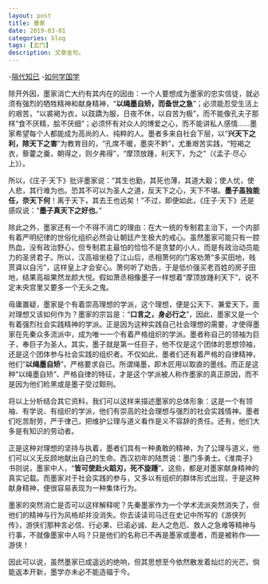 ```yaml
---
layout: post
title: 墨家
date: 2019-03-01
categories: blog
tags: [玄门]
description: 文章金句。
---
```


-[隔代知已](https://www.zhihu.com/question/24426484)
-[如何学国学](https://www.zhihu.com/question/301655731/answer/527221500)





除开外因，墨家消亡大约有其内在的因由：一个人要想成为墨家的忠实信徒，就必须有强烈的牺牲精神和献身精神，“**以绳墨自矫，而备世之急**”；必须能忍受生活上的艰苦，“以裘褐为衣，以跂蹻为服，日夜不休，以自苦为极”，而不能像孔夫子那样“食不厌精，脍不厌细”；必须怀有对众人的博爱之心，而不能讲私人感情……墨家希望每个人都能成为高尚的人、纯粹的人。墨者多来自社会下层，以“**兴天下之利，除天下之害**”为教育目的，“孔席不暖，墨突不黔”，尤重艰苦实践，“短褐之衣，藜藿之羹，朝得之，则夕弗得”，“摩顶放踵，利天下，为之”（《孟子·尽心上》）。



所以，《庄子·天下》批评墨家说：“其生也勤，其死也薄，其道大觳；使人忧，使人悲，其行难为也。恐其不可以为圣人之道，反天下之心，天下不堪。**墨子虽独能任，奈天下何**！离于天下，其去王也远矣！”不过，即便如此，《庄子·天下》还是感叹说：“**墨子真天下之好也**。”



除此之外，墨家还有一个不得不消亡的理由：在大一统的专制君主治下，一个内部有着严明纪律的世俗化组织必然会让朝廷产生极大的戒心。虽然墨家可能只有一腔热血，没有政治野心，但专制君主最怕的恰恰不是贪婪的小人，而是有政治动员能力的圣贤君子。所以，汉高祖坐稳了江山后，丞相萧何的门客劝萧“多买田地，贱贳貣以自污”，这样皇上才会安心。萧何听了劝告，于是低价强买老百姓的房子田地，结果高祖果然龙颜大悦。假如萧丞相像墨子一样想着“摩顶放踵利天下”，说不定未央宫里又要多一个无头之鬼。


毋庸置疑，墨家是个有着崇高理想的学派，这个理想，便是公天下、兼爱天下。面对理想又该如何作为？墨家的宗旨是：“**口言之，身必行之**”，因此，墨家又是一个有着强烈社会实践精神的学派。正是因为这种实践自己社会理想的需要，才使得墨家在先秦众多流派中，成为唯一一个有着严格组织的学派。墨者称自己的领袖为巨子，奉巨子为圣人。其实，墨子就是第一任巨子，他不仅是这个团体的思想领袖，还是这个团体参与社会实践的组织者。不仅如此，墨者们还有着严格的自律精神，他们“**以绳墨自矫**”，严格要求自已。所谓绳墨，即木匠用以取直的墨线。而正是这种“以绳墨自矫”、严格自律的特征，才是这个学派被人称作墨家的真正原因，而不是因为他们睑黑或是墨子受过黥刑。



将以上分析结合其它资料，我们可以这样来描述墨家的总体形象：这是一个有领袖、有学说、有组织的学派，他们有崇高的社会理想与强烈的社会实践情神。墨者们吃苦耐劳，严于律己，把维护公理与道义看作是义不容辞的责任。还有，他们大多是有知识的劳动者。



正是这种对理想的坚持与执着，墨者们具有一种勇敢的精神，为了公理与道义，他们可以义无反顾地献出自己的生命。西汉初年的陆贾说：墨门多勇士。《淮南子》书则说，墨家中人，“**皆可使赴火蹈刃，死不旋踵**”。这些，都是对墨家献身精神的真实记载。而墨家对于社会实践的参与，又多以有组织的群体形式出现，于是这种献身精神，便很容易表现为一种集体行为。


墨家的突然消亡是否可以这样解释呢？先秦墨家作为一个学术流派突然消失了，但他们的精神与行为风格却并没消失。你去读读司马迁在史记中所写的《游侠列传》，游侠们那种言必信、行必果、已诺必诚、赴人之危厄、救人之急难等精神与行事，不就像墨家中人吗？只是他们的名称已不再是墨家或墨者，而是被称作——游侠！



因此可以说，虽然墨家已成遥远的绝响，但其思想至今依然散发着灿烂的光芒。倘能返本开新，墨学亦未必不能造福于今。
